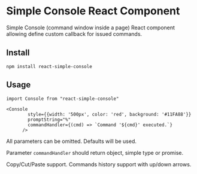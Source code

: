 # Simple Console React Component

Simple Console (command window inside a page) React component allowing define custom callback for issued commands.

## Install

```
npm install react-simple-console
```

## Usage

```
import Console from "react-simple-console"

<Console
        style={{width: '500px', color: 'red', background: '#11FA88'}}
        promptString="%"
        commandHandler={(cmd) => `Command '${cmd}' executed.`}
      />
```
All parameters can be omitted. Defaults will be used.

Parameter ```commandHandler``` should return object, simple type or promise.

Copy/Cut/Paste support. Commands history support with up/down arrows.